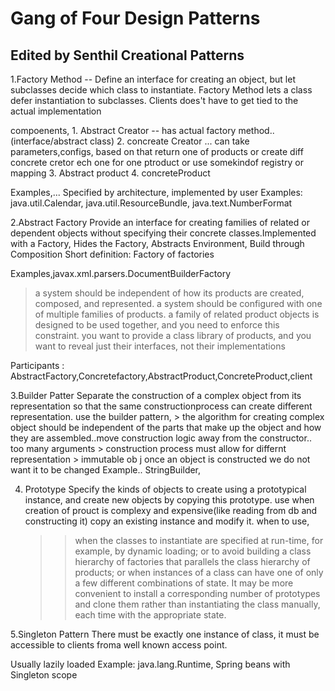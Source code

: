 Gang of Four Design Patterns
============================

Edited by Senthil
Creational Patterns
-------------------------

1.Factory Method -- Define an interface for creating an object, but let subclasses decide which class to instantiate. Factory Method lets a class defer instantiation to subclasses. Clients does't have to get tied to the actual implementation

compoenents, 1. Abstract Creator -- has actual factory method..(interface/abstract class) 2. concreate Creator ... can take parameters,configs, based on that return one of products or create diff concrete cretor ech one for one ptroduct or use somekindof registry or mapping 3. Abstract product 4. concreteProduct

Examples,... Specified by architecture, implemented by user Examples: java.util.Calendar, java.util.ResourceBundle, java.text.NumberFormat

2.Abstract Factory
Provide an interface for creating families of related or dependent objects without specifying their concrete classes.Implemented with a Factory, Hides the Factory, Abstracts Environment, Build through Composition Short definition: Factory of factories
 
 Examples,javax.xml.parsers.DocumentBuilderFactory
 > a system should be independent of how its products are created, composed, and represented.
 > a system should be configured with one of multiple families of products.
 > a family of related product objects is designed to be used together, and you need to enforce this constraint.
 > you want to provide a class library of products, and you want to reveal just their interfaces, not their implementations
 
 Participants : AbstractFactory,Concretefactory,AbstractProduct,ConcreteProduct,client
 
 3.Builder Patter
     Separate the construction of a complex object from its representation so that the same constructionprocess can create different representation.
     use the builder pattern,
       > the algorithm for creating complex object should be independent of the parts that make up the object and how they are assembled..move construction logic away from the constructor.. too many arguments
       > construction process must allow for differnt representation
       > immutable ob j once an object is constructed we do not want it to be changed
       Example.. StringBuilder,
 
 4. Prototype
    Specify the kinds of objects to create using a prototypical instance, and create new objects by copying this prototype. 
    use when creation of prouct is complexy and expensive(like reading from db and constructing it) copy an existing instance
    and modify it.
    when to use,
    >>when the classes to instantiate are specified at run-time, for example, by dynamic loading; or
     >> to avoid building a class hierarchy of factories that parallels the class hierarchy of products; or
     >>when instances of a class can have one of only a few different combinations of state. It may be more convenient to install a corresponding number of prototypes and clone them rather than instantiating the class manually, each time with the appropriate state.
 
 
 5.Singleton Pattern
    There must be exactly one instance of class, it must be accessible to clients froma well known access point.
    
   Usually lazily loaded Example: java.lang.Runtime, Spring beans with Singleton scope

